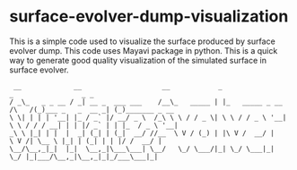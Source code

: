 # surface-evolver-dump-visualization

This is a simple code used to visualize the surface produced by surface evolver dump. This code uses Mayavi package in python. This is a quick way to generate good quality visualization of the simulated surface in surface evolver.
```
 __             __                    __            _                        _                 _ _              
/ _\_   _ _ __ / _| __ _  ___ ___    /__\_   _____ | |_   _____ _ __  /\   /(_)___ _   _  __ _| (_)_______ _ __ 
\ \| | | | '__| |_ / _` |/ __/ _ \  /_\ \ \ / / _ \| \ \ / / _ \ '__| \ \ / / / __| | | |/ _` | | |_  / _ \ '__|
_\ \ |_| | |  |  _| (_| | (_|  __/ //__  \ V / (_) | |\ V /  __/ |     \ V /| \__ \ |_| | (_| | | |/ /  __/ |   
\__/\__,_|_|  |_|  \__,_|\___\___| \__/   \_/ \___/|_| \_/ \___|_|      \_/ |_|___/\__,_|\__,_|_|_/___\___|_|   
                                                                                                                
```
